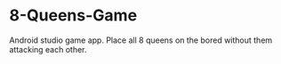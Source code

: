 # 8-Queens-Game
Android studio game app. Place all 8 queens on the bored without them attacking each other.
